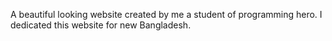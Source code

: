 A beautiful looking website created by me a student of programming hero. I dedicated this website for new Bangladesh.